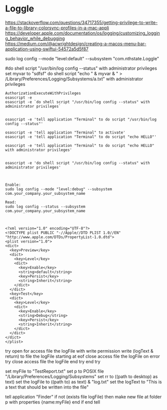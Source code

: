 # Loggle

https://stackoverflow.com/questions/34717355/getting-privilege-to-write-a-file-to-library-colorsync-profiles-in-a-mac-appli
https://developer.apple.com/documentation/os/logging/customizing_logging_behavior_while_debugging
https://medium.com/@acwrightdesign/creating-a-macos-menu-bar-application-using-swiftui-54572a5d5f87


sudo log config --mode "level:default" --subsystem "com.nthstate.Loggle"


#do shell script "/usr/bin/log config --status" with administrator privileges
set myvar to "sdfsf"
do shell script "echo \" & myvar & \" > /Library/Preferences/Logging/Subsystems/a.txt" with administrator privileges




```
AuthorizationExecuteWithPrivileges
osascript -e
osascript -e `do shell script "/usr/bin/log config --status" with administrator privileges`


osascript -e 'tell application "Terminal" to do script "/usr/bin/log config --status"'

osascript -e 'tell application "Terminal" to activate'
osascript -e 'tell application "Terminal" to do script "echo HELLO"'

osascript -e 'tell application "Terminal" to do script "echo HELLO" with administrator privileges'


osascript -e 'do shell script "/usr/bin/log config --status" with administrator privileges'



Enable:
sudo log config --mode "level:debug" --subsystem com.your_company.your_subsystem_name

Read:
sudo log config --status --subsystem com.your_company.your_subsystem_name



```

```
<?xml version="1.0" encoding="UTF-8"?>
<!DOCTYPE plist PUBLIC "-//Apple//DTD PLIST 1.0//EN" "http://www.apple.com/DTDs/PropertyList-1.0.dtd">
<plist version="1.0">
<dict>
  <key>Preview</key>
  <dict>
    <key>Level</key>
    <dict>
      <key>Enable</key>
      <string>default</string>
      <key>Persist</key>
      <string>Inherit</string>
    </dict>
  </dict>
  <key>Test</key>
  <dict>
    <key>Level</key>
    <dict>
      <key>Enable</key>
      <string>Debug</string>
      <key>Persist</key>
      <string>Inherit</string>
    </dict>
  </dict>
</dict>
</plist>

```



try
  open for access file the logFile with write permission
  write (logText & return) to file the logFile starting at eof
  close access file the logFile
on error
  try
    close access file the logFile
  end try
end try


set myFile to "TestReport.txt"
set p to POSIX file "/Library/Preferences/Logging/Subsystems"
set rr to ((path to desktop) as text)
set the logFile to ((path to) as text) & "log.txt"
set the logText to "This is a text that should be written into the file"

tell application "Finder" 
  if not (exists file logFile) then
    make new file at folder p with properties {name:myFile}
  end if
end tell

